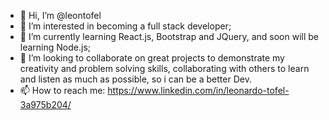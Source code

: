- 👋 Hi, I’m @leontofel
- 👀 I’m interested in becoming a full stack developer;
- 🌱 I’m currently learning React.js, Bootstrap and JQuery, and soon will be learning Node.js;
- 💞️ I’m looking to collaborate on great projects to demonstrate my creativity and problem solving skills, collaborating with others to learn and listen as much as possible, so i can be a better Dev.
- 📫 How to reach me: https://www.linkedin.com/in/leonardo-tofel-3a975b204/

<!---
leontofel/leontofel is a ✨ special ✨ repository because its `README.md` (this file) appears on your GitHub profile.
You can click the Preview link to take a look at your changes.
--->
